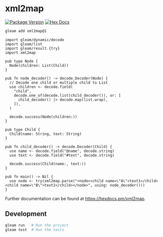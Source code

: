 # xml2map

[![Package Version](https://img.shields.io/hexpm/v/xml2map)](https://hex.pm/packages/xml2map)
[![Hex Docs](https://img.shields.io/badge/hex-docs-ffaff3)](https://hexdocs.pm/xml2map/)

```sh
gleam add xml2map@1
```

```gleam
import gleam/dynamic/decode
import gleam/list
import gleam/result.{try}
import xml2map

pub type Node {
  Node(children: List(Child))
}

pub fn node_decoder() -> decode.Decoder(Node) {
  // Decode one child or multiple child to List
  use children <- decode.field(
    "child",
    decode.one_of(decode.list(child_decoder()), or: [
      child_decoder() |> decode.map(list.wrap),
    ]),
  )

  decode.success(Node(children:))
}

pub type Child {
  Child(name: String, text: String)
}

pub fn child_decoder() -> decode.Decoder(Child) {
  use name <- decode.field("@name", decode.string)
  use text <- decode.field("#text", decode.string)

  decode.success(Child(name:, text:))
}

pub fn main() -> Nil {
  use node <- try(xml2map.parse("<node><child name=\"A\">text1</child><child name=\"B\">text2</child></node>", using: node_decoder()))
}
```

Further documentation can be found at <https://hexdocs.pm/xml2map>.

## Development

```sh
gleam run   # Run the project
gleam test  # Run the tests
```
